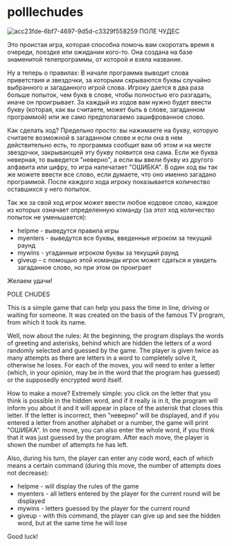 # polllechudes
![acc23fde-6bf7-4697-9d5d-c3329f558259](https://user-images.githubusercontent.com/99908400/156922373-e86e997f-05e5-433b-8504-55724086011f.jpg)
ПОЛЕ ЧУДЕС

Это проистая игра, которая способна помочь вам скоротать время в очереди, поездке или ожидании кого-то. Она создана на базе знаменитой телепрограммы, от которой и взяла название.

Ну а теперь о правилах:
В начале программа выводит слова приветствия и звездочки, за которыми скрываются буквы случайно выбранного и загаданного игрой слова. Игроку дается в два раза больше попыток, чем букв в слове, чтобы полностью его разгадать, иначе он проигрывает. За каждый из ходов вам нужно будет ввести букву (которая, как вы считаете, может быть в слове, загаданном программой) или же само предполагаемо зашифрованное слово.

Как сделать ход?
Предельно просто: вы нажимаете на букву, которую считаете возможной в загаданном слове и если она в нем действительно есть, то программа сообщит вам об этом и на месте звездочки, закрывающей эту букву появится она сама. Если же буква неверная, то выведется "неверно", а если вы ввели букву из другого алфавита или цифру, то игра напечатает "ОШИБКА". В один ход вы так же можете ввести все слово, если думаете, что оно именно загадано программой.
После каждого хода игроку показывается количество оставшихся у него попыток.

Так же за свой ход игрок может ввести любое кодовое слово, каждое из которых означает определенную команду (за этот ход количество попыток не уменьшается):
- helpme - выведутся правила игры
- myenters - выведутся все буквы, введенные игроком за текущий раунд
- mywins - угаданные игроком буквы за текущий раунд
- giveup - с помощью этой команды игрок может сдаться и увидеть загаданное слово, но при этом он проиграет

Желаем удачи!


POLE CHUDES

This is a simple game that can help you pass the time in line, driving or waiting for someone. It was created on the basis of the famous TV program, from which it took its name.

Well, now about the rules:
At the beginning, the program displays the words of greeting and asterisks, behind which are hidden the letters of a word randomly selected and guessed by the game. The player is given twice as many attempts as there are letters in a word to completely solve it, otherwise he loses. For each of the moves, you will need to enter a letter (which, in your opinion, may be in the word that the program has guessed) or the supposedly encrypted word itself.

How to make a move?
Extremely simple: you click on the letter that you think is possible in the hidden word, and if it really is in it, the program will inform you about it and it will appear in place of the asterisk that closes this letter. If the letter is incorrect, then "неверно" will be displayed, and if you entered a letter from another alphabet or a number, the game will print "ОШИБКА". In one move, you can also enter the whole word, if you think that it was just guessed by the program.
After each move, the player is shown the number of attempts he has left.

Also, during his turn, the player can enter any code word, each of which means a certain command (during this move, the number of attempts does not decrease):
- helpme - will display the rules of the game
- myenters - all letters entered by the player for the current round will be displayed
- mywins - letters guessed by the player for the current round
- giveup - with this command, the player can give up and see the hidden word, but at the same time he will lose

Good luck!
